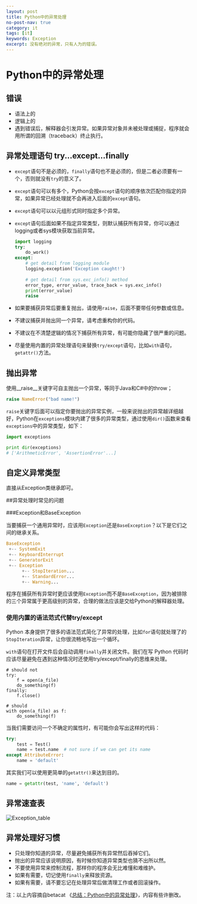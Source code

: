 ```yaml
---
layout: post
title: Python中的异常处理
no-post-nav: true
category: it
tags: [it]
keywords: Exception
excerpt: 没有绝对的异常，只有人为的错误。
---
```

# Python中的异常处理

## 错误

- 语法上的
- 逻辑上的
- 遇到错误后，解释器会引发异常。如果异常对象并未被处理或捕捉，程序就会用所谓的回溯（traceback）终止执行。

## 异常处理语句 try...except...finally

   - `except`语句不是必须的，`finally`语句也不是必须的，但是二者必须要有一个，否则就没有`try`的意义了。

   - `except`语句可以有多个，Python会按`except`语句的顺序依次匹配你指定的异常，如果异常已经处理就不会再进入后面的`except`语句。

   - `except`语句可以以元组形式同时指定多个异常。

   - `except`语句后面如果不指定异常类型，则默认捕获所有异常，你可以通过logging或者sys模块获取当前异常。

     ```python
     import logging
     try:
         do_work()
     except:    
         # get detail from logging module
         logging.exception('Exception caught!')
         
         # get detail from sys.exc_info() method
         error_type, error_value, trace_back = sys.exc_info()
         print(error_value)
         raise
     ```

   - 如果要捕获异常后要重复抛出，请使用`raise`，后面不要带任何参数或信息。

   - 不建议捕获并抛出同一个异常，请考虑重构你的代码。

   - 不建议在不清楚逻辑的情况下捕获所有异常，有可能你隐藏了很严重的问题。

   - 尽量使用内置的异常处理语句来替换`try/except`语句，比如`with`语句，`getattr()`方法。

   ## 抛出异常

   ​使用__raise__关键字可自主抛出一个异常，等同于Java和C#中的throw；

```python
raise NameError("bad name!")
```

`raise`关键字后面可以指定你要抛出的异常实例，一般来说抛出的异常越详细越好，Python在`exceptions`模块内建了很多的异常类型，通过使用`dir()`函数来查看`exceptions`中的异常类型，如下：

```python
import exceptions

print dir(exceptions)
# ['ArithmeticError', 'AssertionError'...]
```

## 自定义异常类型

直接从Exception类继承即可。

##异常处理时常见的问题

###Exception和BaseException

当要捕获一个通用异常时，应该用`Exception`还是`BaseException`？以下是它们之间的继承关系。

```python
BaseException
 +-- SystemExit
 +-- KeyboardInterrupt
 +-- GeneratorExit
 +-- Exception
      +-- StopIteration...
      +-- StandardError...
      +-- Warning...
```

程序在捕获所有异常时更应该使用`Exception`而不是`BaseException`，因为被排除的三个异常属于更高级别的异常，合理的做法应该是交给Python的解释器处理。

### 使用内置的语法范式代替try/except

Python 本身提供了很多的语法范式简化了异常的处理，比如`for`语句就处理了的`StopIteration`异常，让你很流畅地写出一个循环。

`with`语句在打开文件后会自动调用`finally`并关闭文件。我们在写 Python 代码时应该尽量避免在遇到这种情况时还使用try/except/finally的思维来处理。

```
# should not
try:
    f = open(a_file)
    do_something(f)
finally:
    f.close()

# should 
with open(a_file) as f:
    do_something(f)
```

当我们需要访问一个不确定的属性时，有可能你会写出这样的代码：

```python
try:
    test = Test()
    name = test.name  # not sure if we can get its name
except AttributeError:
    name = 'default'
```

其实我们可以使用更简单的`getattr()`来达到目的。

```python
name = getattr(test, 'name', 'default')
```

## 异常速查表

![Exception_table](G:\image\Exception_table.jpg)

## 异常处理好习惯

- 只处理你知道的异常，尽量避免捕获所有异常然后吞掉它们。
- 抛出的异常应该说明原因，有时候你知道异常类型也猜不出所以然。
- 不要使用异常来控制流程，那样你的程序会无比难懂和难维护。
- 如果有需要，切记使用`finally`来释放资源。
- 如果有需要，请不要忘记在处理异常后做清理工作或者回滚操作。

注：以上内容摘自betacat 《[总结：Python中的异常处理](https://segmentfault.com/a/1190000007736783)》，内容有些许删改。